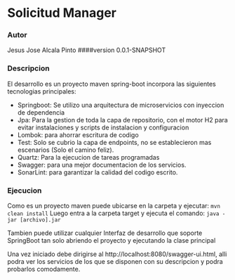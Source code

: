 # Solicitud Manager

### Autor
Jesus Jose Alcala Pinto
####version
0.0.1-SNAPSHOT
### Descripcion

El desarrollo es un proyecto maven spring-boot incorpora las siguientes tecnologias principales:
- Springboot: Se utilizo una arquitectura de microservicios con inyeccion de dependencia
- Jpa: Para la gestion de toda la capa de repositorio, con el motor H2 para evitar instalaciones y scripts de instalacion y configuracion
- Lombok: para ahorrar escritura de codigo
- Test: Solo se cubrio la capa de endpoints, no se establecieron mas escenarios (Solo el camino feliz).
- Quartz: Para la ejecucion de tareas programadas
- Swagger: para una mejor documentacion de los servicios.
- SonarLint: para garantizar la calidad del codigo escrito.

### Ejecucion

Como es un proyecto maven puede ubicarse en la carpeta y ejecutar:
`mvn clean install`
Luego entra a la carpeta target y ejecuta el comando:
`java -jar [archivo].jar`

Tambien puede utilizar cualquier Interfaz de desarrollo que soporte SpringBoot
tan solo abriendo el proyecto y ejecutando la clase principal

Una vez iniciado debe dirigirse al http://localhost:8080/swagger-ui.html, alli podra ver los servicios de los que se disponen con su descripcion y podra probarlos comodamente.

